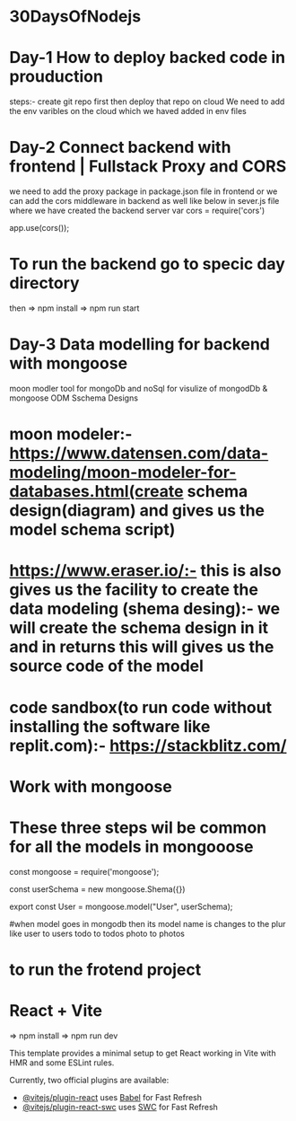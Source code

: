 

# 30DaysOfNodejs
# Day-1 How to deploy backed code in prouduction
steps:- create git repo first then deploy that repo on cloud
We need to add the env varibles on the cloud which we haved added in env files

# Day-2 Connect backend with frontend | Fullstack Proxy and CORS
we need to add the proxy package in package.json file in frontend
or we can add the cors middleware in backend as well
like below in sever.js file where we have created the backend server
var cors = require('cors')

app.use(cors());

# To run the backend go to specic day directory

then 
=> npm install
=> npm run start




# Day-3   Data modelling for backend with mongoose
moon modler tool for mongoDb and noSql for visulize of mongodDb & mongoose ODM Sschema Designs

# moon modeler:- https://www.datensen.com/data-modeling/moon-modeler-for-databases.html(create schema design(diagram) and gives us the model schema script)

# https://www.eraser.io/:- this is also gives us the facility to create the data modeling (shema desing):- we will create the schema design in it and in returns this will gives us the source code of the model

# code sandbox(to run code without installing the software like replit.com):- https://stackblitz.com/

# Work with mongoose
# These three steps wil be common for all the models in mongooose
const mongoose = require('mongoose');

const userSchema =  new mongoose.Shema({})

export const User = mongoose.model("User", userSchema);

#when model goes in mongodb then its model name is changes to the plur like user to users todo to todos photo to photos

 # to run the frotend project
 # React + Vite
=> npm install
=> npm run dev


This template provides a minimal setup to get React working in Vite with HMR and some ESLint rules.

Currently, two official plugins are available:

- [@vitejs/plugin-react](https://github.com/vitejs/vite-plugin-react/blob/main/packages/plugin-react/README.md) uses [Babel](https://babeljs.io/) for Fast Refresh
- [@vitejs/plugin-react-swc](https://github.com/vitejs/vite-plugin-react-swc) uses [SWC](https://swc.rs/) for Fast Refresh
